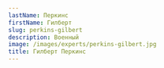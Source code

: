 ```yaml
---
lastName: Перкинс
firstName: Гилберт
slug: perkins-gilbert
description: Военный
image: /images/experts/perkins-gilbert.jpg
title: Гилберт Перкинс
---
```

